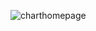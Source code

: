 
![charthomepage](https://user-images.githubusercontent.com/101575981/206350624-c614c9c1-7773-4887-a035-89d909553148.PNG)
